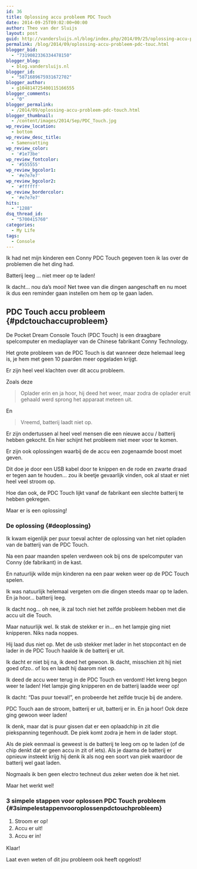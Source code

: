```yaml
---
id: 36
title: Oplossing accu probleem PDC Touch
date: 2014-09-25T09:02:00+00:00
author: Theo van der Sluijs
layout: post
guid: http://vandersluijs.nl/blog/index.php/2014/09/25/oplossing-accu-probleem-pdc-touc/
permalink: /blog/2014/09/oplossing-accu-probleem-pdc-touc.html
blogger_bid:
  - "7319082336334478150"
blogger_blog:
  - blog.vandersluijs.nl
blogger_id:
  - "5871689675931672702"
blogger_author:
  - g104814725400115166555
blogger_comments:
  - "0"
blogger_permalink:
  - /2014/09/oplossing-accu-probleem-pdc-touch.html
blogger_thumbnail:
  - /content/images/2014/Sep/PDC_Touch.jpg
wp_review_location:
  - bottom
wp_review_desc_title:
  - Samenvatting
wp_review_color:
  - '#1e73be'
wp_review_fontcolor:
  - '#555555'
wp_review_bgcolor1:
  - '#e7e7e7'
wp_review_bgcolor2:
  - '#ffffff'
wp_review_bordercolor:
  - '#e7e7e7'
hits:
  - "1288"
dsq_thread_id:
  - "5700415760"
categories:
  - My Life
tags:
  - Console
---
```

Ik had net mijn kinderen een Conny PDC Touch gegeven toen ik las over de problemen die het ding had.

Batterij leeg &#8230; niet meer op te laden!

Ik dacht&#8230; nou da&#8217;s mooi! Net twee van die dingen aangeschaft en nu moet ik dus een reminder gaan instellen om hem op te gaan laden.

## PDC Touch accu probleem {#pdctouchaccuprobleem}

De Pocket Dream Console Touch (PDC Touch) is een draagbare spelcomputer en mediaplayer van de Chinese fabrikant Conny Technology.

Het grote probleem van de PDC Touch is dat wanneer deze helemaal leeg is, je hem met geen 10 paarden meer opgeladen krijgt.

Er zijn heel veel klachten over dit accu probleem.

Zoals deze

> Oplader erin en ja hoor, hij deed het weer, maar zodra de oplader eruit gehaald werd sprong het apparaat meteen uit.

En

> Vreemd, batterij laadt niet op.

Er zijn ondertussen al heel veel mensen die een nieuwe accu / batterij hebben gekocht. En hier schijnt het probleem niet meer voor te komen.

Er zijn ook oplossingen waarbij de de accu een zogenaamde boost moet geven.

Dit doe je door een USB kabel door te knippen en de rode en zwarte draad er tegen aan te houden&#8230; zou ik beetje gevaarlijk vinden, ook al staat er niet heel veel stroom op.

Hoe dan ook, de PDC Touch lijkt vanaf de fabrikant een slechte batterij te hebben gekregen.

Maar er is een oplossing!

### De oplossing {#deoplossing}

Ik kwam eigenlijk per puur toeval achter de oplossing van het niet opladen van de batterij van de PDC Touch.

Na een paar maanden spelen verdween ook bij ons de spelcomputer van Conny (de fabrikant) in de kast.

En natuurlijk wilde mijn kinderen na een paar weken weer op de PDC Touch spelen.

Ik was natuurlijk helemaal vergeten om die dingen steeds maar op te laden. En ja hoor&#8230; batterij leeg.

Ik dacht nog&#8230; oh nee, ik zal toch niet het zelfde probleem hebben met die accu uit die Touch.

Maar natuurlijk wel. Ik stak de stekker er in&#8230; en het lampje ging niet knipperen. Niks nada noppes.

Hij laad dus niet op. Met de usb stekker met lader in het stopcontact en de lader in de PDC Touch haalde ik de batterij er uit.

Ik dacht er niet bij na, ik deed het gewoon. Ik dacht, misschien zit hij niet goed ofzo.. of los en laadt hij daarom niet op.

Ik deed de accu weer terug in de PDC Touch en verdomt! Het kreng begon weer te laden! Het lampje ging knipperen en de batterij laadde weer op!

Ik dacht: &#8220;Das puur toeval!&#8221;, en probeerde het zelfde trucje bij de andere.

PDC Touch aan de stroom, batterij er uit, batterij er in. En ja hoor! Ook deze ging gewoon weer laden!

Ik denk, maar dat is puur gissen dat er een oplaadchip in zit die piekspanning tegenhoudt. De piek komt zodra je hem in de lader stopt.

Als de piek eenmaal is geweest is de batterij te leeg om op te laden (of de chip denkt dat er geen accu in zit of iets). Als je daarna de batterij er opnieuw insteekt krijg hij denk ik als nog een soort van piek waardoor de batterij wel gaat laden.

Nogmaals ik ben geen electro techneut dus zeker weten doe ik het niet.

Maar het werkt wel!

### 3 simpele stappen voor oplossen PDC Touch probleem {#3simpelestappenvooroplossenpdctouchprobleem}

  1. Stroom er op!
  2. <span style="line-height: 1.5;">Accu er uit!</span>
  3. <span style="line-height: 1.5;">Accu er in!</span>

Klaar!

Laat even weten of dit jou probleem ook heeft opgelost!